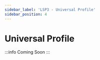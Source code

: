 ```yaml
---
sidebar_label: 'LSP3 - Universal Profile'
sidebar_position: 4
---
```


# Universal Profile

:::info Coming Soon
:::
